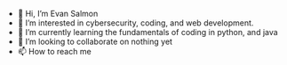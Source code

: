 - 👋 Hi, I’m Evan Salmon
- 👀 I’m interested in cybersecurity, coding, and web development. 
- 🌱 I’m currently learning the fundamentals of coding in python, and java 
- 💞️ I’m looking to collaborate on nothing yet 
- 📫 How to reach me 

<!---
RoyalSalm0n/RoyalSalm0n is
a ✨ special ✨ repository because its `README.md` (this file) appears on your GitHub profile.
You can click the Preview link to take a look at your changes.
--->
